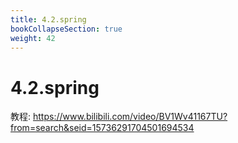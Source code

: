 ```yaml
---
title: 4.2.spring
bookCollapseSection: true
weight: 42
---
```


# 4.2.spring

教程: https://www.bilibili.com/video/BV1Wv41167TU?from=search&seid=15736291704501694534
